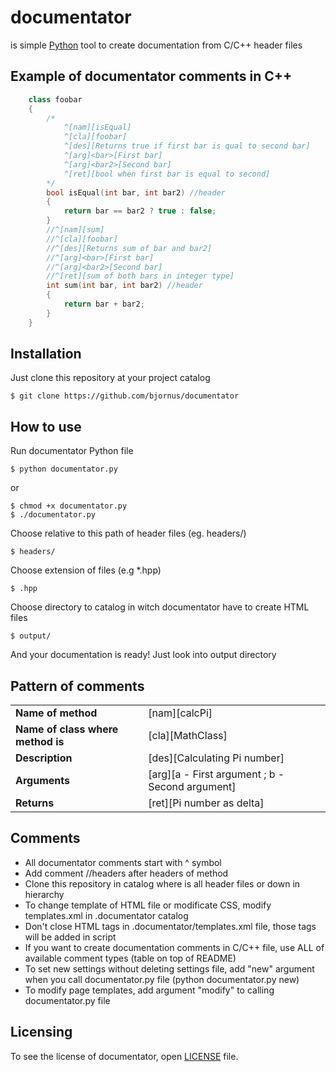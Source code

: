 # documentator

is simple <a href="https://www.python.org" target="_blank">Python</a> tool to create documentation from C/C++ header files

## Example of documentator comments in C++
```cpp
    class foobar
    {
        /*
            ^[nam][isEqual]
            ^[cla][foobar]
            ^[des][Returns true if first bar is qual to second bar]
            ^[arg]<bar>[First bar]
            ^[arg]<bar2>[Second bar]
            ^[ret][bool when first bar is equal to second]
        */
        bool isEqual(int bar, int bar2) //header
        {
            return bar == bar2 ? true : false;
        }
        //^[nam][sum]
        //^[cla][foobar]
        //^[des][Returns sum of bar and bar2]
        //^[arg]<bar>[First bar]
        //^[arg]<bar2>[Second bar]
        //^[ret][sum of both bars in integer type]
        int sum(int bar, int bar2) //header
        {
            return bar + bar2;
        }
    }
```

## Installation
Just clone this repository at your project catalog

    $ git clone https://github.com/bjornus/documentator
  
## How to  use
Run documentator Python file

    $ python documentator.py

or

    $ chmod +x documentator.py
    $ ./documentator.py
    
Choose relative to this path of header files (eg. headers/)
    
    $ headers/
    
Choose extension of files (e.g *.hpp)
    
    $ .hpp

Choose directory to catalog in witch documentator have to create HTML files

    $ output/

And your documentation is ready! Just look into output directory

## Pattern of comments
<table>
    <tr>
        <td>
            <b>Name of method</b> 
        </td>
        <td>
            [nam][calcPi]
        </td>
   </tr>
   <tr>
        <td>
            <b>Name of class where method is</b> 
        </td>
        <td>
            [cla][MathClass]
        </td>
    </tr>
    <tr>
        <td>
           <b>Description</b> 
        </td>
        <td>
            [des][Calculating Pi number]
        </td>
     </tr>
     <tr>
        <td>
            <b>Arguments</b> 
        </td>
        <td>
            [arg][a - First argument ; b - Second argument]
        </td>
    </tr>
    <tr>
        <td>
            <b>Returns</b> 
        </td>
        <td>
            [ret][Pi number as delta]
        </td>
    </tr>
</table>

## Comments
* All documentator comments start with ^ symbol
* Add comment //headers after headers of method
* Clone this repository in catalog where is all header files or down in hierarchy
* To change template of HTML file or modificate CSS, modify templates.xml in .documentator catalog
* Don't close HTML tags in .documentator/templates.xml file, those tags will be added in script
* If you want to create documentation comments in C/C++ file, use ALL of available comment types (table on top of README)
* To set new settings without deleting settings file, add "new" argument when you call documentator.py file (python documentator.py new)
* To modify page templates, add argument "modify" to calling documentator.py file

## Licensing
To see the license of documentator, open <a href="https://github.com/bjornus/documentator/blob/master/LICENSE" target="_blank">LICENSE</a> file.

